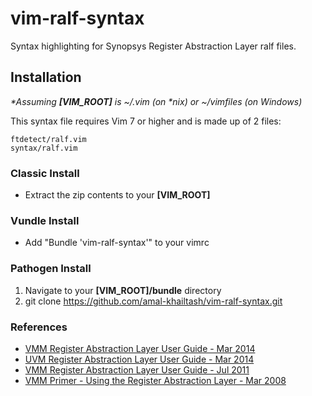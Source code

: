 vim-ralf-syntax
===============

Syntax highlighting for Synopsys Register Abstraction Layer ralf files.

## Installation

_\*Assuming **[VIM_ROOT]** is ~/.vim (on \*nix) or ~/vimfiles (on Windows)_

This syntax file requires Vim 7 or higher and is made up of 2 files:

    ftdetect/ralf.vim
    syntax/ralf.vim

### Classic Install

* Extract the zip contents to your **[VIM_ROOT]**

### Vundle Install

* Add "Bundle 'vim-ralf-syntax'" to your vimrc

### Pathogen Install

1. Navigate to your **[VIM_ROOT]/bundle** directory
2. git clone https://github.com/amal-khailtash/vim-ralf-syntax.git

### References

* [VMM Register Abstraction Layer User Guide - Mar 2014](https://solvnet.synopsys.com/dow_retrieve/I-2014.03/VCS/ral_user_guide.pdf)
* [UVM Register Abstraction Layer User Guide - Mar 2014](https://solvnet.synopsys.com/dow_retrieve/I-2014.03/VCS/uvm_ralgen_ug.pdf)
* [VMM Register Abstraction Layer User Guide - Jul 2011](http://vmmcentral.org/pdfs/ral_user_guide.pdf)
* [VMM Primer - Using the Register Abstraction Layer - Mar 2008](http://vmmcentral.org/pdfs/using_register_abstract_layer.pdf)
